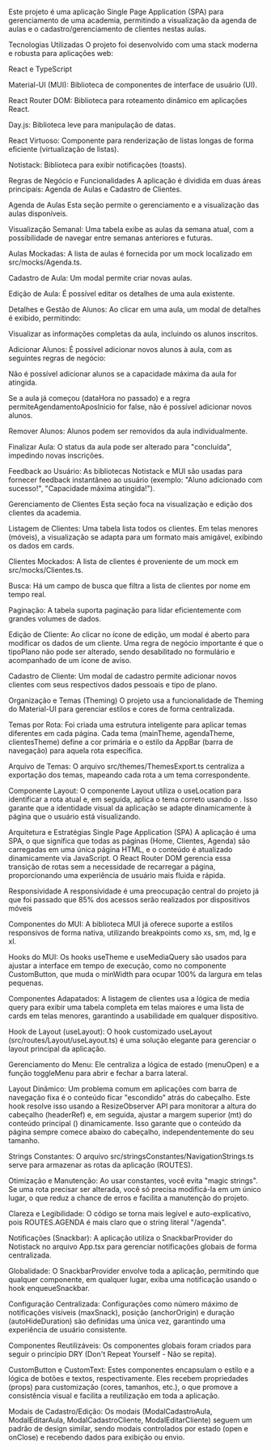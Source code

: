 Este projeto é uma aplicação Single Page Application (SPA) para gerenciamento de uma academia, permitindo a visualização da agenda de aulas e o cadastro/gerenciamento de clientes nestas aulas.

Tecnologias Utilizadas
O projeto foi desenvolvido com uma stack moderna e robusta para aplicações web:

React e TypeScript

Material-UI (MUI): Biblioteca de componentes de interface de usuário (UI).

React Router DOM: Biblioteca para roteamento dinâmico em aplicações React.

Day.js: Biblioteca leve para manipulação de datas.

React Virtuoso: Componente para renderização de listas longas de forma eficiente (virtualização de listas).

Notistack: Biblioteca para exibir notificações (toasts).

Regras de Negócio e Funcionalidades
A aplicação é dividida em duas áreas principais: Agenda de Aulas e Cadastro de Clientes.

Agenda de Aulas
Esta seção permite o gerenciamento e a visualização das aulas disponíveis.

Visualização Semanal: Uma tabela exibe as aulas da semana atual, com a possibilidade de navegar entre semanas anteriores e futuras.

Aulas Mockadas: A lista de aulas é fornecida por um mock localizado em src/mocks/Agenda.ts.

Cadastro de Aula: Um modal permite criar novas aulas.

Edição de Aula: É possível editar os detalhes de uma aula existente.

Detalhes e Gestão de Alunos: Ao clicar em uma aula, um modal de detalhes é exibido, permitindo:

Visualizar as informações completas da aula, incluindo os alunos inscritos.

Adicionar Alunos: É possível adicionar novos alunos à aula, com as seguintes regras de negócio:

Não é possível adicionar alunos se a capacidade máxima da aula for atingida.

Se a aula já começou (dataHora no passado) e a regra permiteAgendamentoAposInicio for false, não é possível adicionar novos alunos.

Remover Alunos: Alunos podem ser removidos da aula individualmente.

Finalizar Aula: O status da aula pode ser alterado para "concluída", impedindo novas inscrições.

Feedback ao Usuário: As bibliotecas Notistack e MUI são usadas para fornecer feedback instantâneo ao usuário (exemplo: "Aluno adicionado com sucesso!", "Capacidade máxima atingida!").

Gerenciamento de Clientes
Esta seção foca na visualização e edição dos clientes da academia.

Listagem de Clientes: Uma tabela lista todos os clientes. Em telas menores (móveis), a visualização se adapta para um formato mais amigável, exibindo os dados em cards.

Clientes Mockados: A lista de clientes é proveniente de um mock em src/mocks/Clientes.ts.

Busca: Há um campo de busca que filtra a lista de clientes por nome em tempo real.

Paginação: A tabela suporta paginação para lidar eficientemente com grandes volumes de dados.

Edição de Cliente: Ao clicar no ícone de edição, um modal é aberto para modificar os dados de um cliente. Uma regra de negócio importante é que o tipoPlano não pode ser alterado, sendo desabilitado no formulário e acompanhado de um ícone de aviso.

Cadastro de Cliente: Um modal de cadastro permite adicionar novos clientes com seus respectivos dados pessoais e tipo de plano.

Organização e Temas (Theming)
O projeto usa a funcionalidade de Theming do Material-UI para gerenciar estilos e cores de forma centralizada.

Temas por Rota: Foi criada uma estrutura inteligente para aplicar temas diferentes em cada página. Cada tema (mainTheme, agendaTheme, clientesTheme) define a cor primária e o estilo da AppBar (barra de navegação) para aquela rota específica.

Arquivo de Temas: O arquivo src/themes/ThemesExport.ts centraliza a exportação dos temas, mapeando cada rota a um tema correspondente.

Componente Layout: O componente Layout utiliza o useLocation para identificar a rota atual e, em seguida, aplica o tema correto usando o <ThemeProvider>. Isso garante que a identidade visual da aplicação se adapte dinamicamente à página que o usuário está visualizando.

Arquitetura e Estratégias
Single Page Application (SPA)
A aplicação é uma SPA, o que significa que todas as páginas (Home, Clientes, Agenda) são carregadas em uma única página HTML, e o conteúdo é atualizado dinamicamente via JavaScript. O React Router DOM gerencia essa transição de rotas sem a necessidade de recarregar a página, proporcionando uma experiência de usuário mais fluida e rápida.

Responsividade
A responsividade é uma preocupação central do projeto já que foi passado que 85% dos acessos serão realizados por dispositivos móveis

Componentes do MUI: A biblioteca MUI já oferece suporte a estilos responsivos de forma nativa, utilizando breakpoints como xs, sm, md, lg e xl.

Hooks do MUI: Os hooks useTheme e useMediaQuery são usados para ajustar a interface em tempo de execução, como no componente CustomButton, que muda o minWidth para ocupar 100% da largura em telas pequenas.

Componentes Adapatados: A listagem de clientes usa a lógica de media query para exibir uma tabela completa em telas maiores e uma lista de cards em telas menores, garantindo a usabilidade em qualquer dispositivo.

Hook de Layout (useLayout): O hook customizado useLayout (src/routes/Layout/useLayout.ts) é uma solução elegante para gerenciar o layout principal da aplicação.

Gerenciamento do Menu: Ele centraliza a lógica de estado (menuOpen) e a função toggleMenu para abrir e fechar a barra lateral.

Layout Dinâmico: Um problema comum em aplicações com barra de navegação fixa é o conteúdo ficar "escondido" atrás do cabeçalho. Este hook resolve isso usando a ResizeObserver API para monitorar a altura do cabeçalho (headerRef) e, em seguida, ajustar a margem superior (mt) do conteúdo principal (<Box component="main">) dinamicamente. Isso garante que o conteúdo da página sempre comece abaixo do cabeçalho, independentemente do seu tamanho.

Strings Constantes: O arquivo src/stringsConstantes/NavigationStrings.ts serve para armazenar as rotas da aplicação (ROUTES). 

Otimização e Manutenção: Ao usar constantes, você evita "magic strings". Se uma rota precisar ser alterada, você só precisa modificá-la em um único lugar, o que reduz a chance de erros e facilita a manutenção do projeto.

Clareza e Legibilidade: O código se torna mais legível e auto-explicativo, pois ROUTES.AGENDA é mais claro que o string literal "/agenda".

Notificações (Snackbar): A aplicação utiliza o SnackbarProvider do Notistack no arquivo App.tsx para gerenciar notificações globais de forma centralizada.

Globalidade: O SnackbarProvider envolve toda a aplicação, permitindo que qualquer componente, em qualquer lugar, exiba uma notificação usando o hook enqueueSnackbar.

Configuração Centralizada: Configurações como número máximo de notificações visíveis (maxSnack), posição (anchorOrigin) e duração (autoHideDuration) são definidas uma única vez, garantindo uma experiência de usuário consistente.

Componentes Reutilizáveis: Os componentes globais foram criados para seguir o princípio DRY (Don't Repeat Yourself - Não se repita).

CustomButton e CustomText: Estes componentes encapsulam o estilo e a lógica de botões e textos, respectivamente. Eles recebem propriedades (props) para customização (cores, tamanhos, etc.), o que promove a consistência visual e facilita a reutilização em toda a aplicação.

Modais de Cadastro/Edição: Os modais (ModalCadastroAula, ModalEditarAula, ModalCadastroCliente, ModalEditarCliente) seguem um padrão de design similar, sendo modais controlados por estado (open e onClose) e recebendo dados para exibição ou envio.